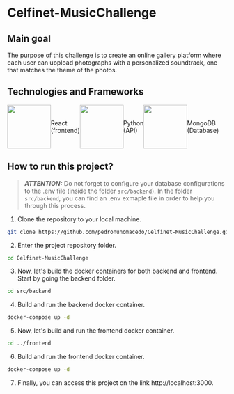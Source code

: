 # Celfinet-MusicChallenge

## Main goal

The purpose of this challenge is to create an online gallery platform where each user can uopload photographs with a personalized soundtrack, one that matches the theme of the photos.

## Technologies and Frameworks

<div style="display: flex;">
    <div style="display: flex; flex-direction: row; align-items: center;">
        <img src="https://github.com/user-attachments/assets/99560f1f-0389-4011-bde1-6a5e6095f471" width="100" height="100"  />
        <div>
            <span>React</span>
            <span>(frontend)</span>
        </div>
    </div>
    <div style="display: flex; flex-direction: row; align-items: center;">
        <img src="https://github.com/user-attachments/assets/5256c54d-33eb-4689-936f-906b857609a1" width="100" height="100" />
        <div>
            <span>Python</span>
            <span>(API)</span>
        </div>
    </div>
    <div style="display: flex; flex-direction: row; align-items: center;">
        <img src="https://github.com/user-attachments/assets/81960953-8a5f-4fab-ad27-1e799ef8dea0" width="100" height="100" />
        <div>
            <span>MongoDB</span>
            <span>(Database)</span>
        </div>
    </div>
</div>

## How to run this project?

> **_ATTENTION:_**  Do not forget to configure your database configurations to the .env file (inside the folder `src/backend`). In the folder `src/backend`, you can find an .env exmaple file in order to help you through this process.

1. Clone the repository to your local machine.

```sh
git clone https://github.com/pedronunomacedo/Celfinet-MusicChallenge.git
```

2. Enter the project repository folder.

```sh
cd Celfinet-MusicChallenge
```

3. Now, let's build the docker containers for both backend and frontend. Start by going the backend folder. 

```sh
cd src/backend
```

4. Build and run the backend docker container.

```sh
docker-compose up -d
```

5. Now, let's build and run the frontend docker container.

```sh
cd ../frontend
```

6. Build and run the frontend docker container.

```sh
docker-compose up -d
```

7. Finally, you can access this project on the link http://localhost:3000.

